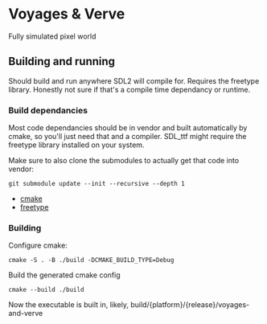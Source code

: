 # Voyages & Verve

Fully simulated pixel world

## Building and running

Should build and run anywhere SDL2 will compile for. Requires the freetype library.
Honestly not sure if that's a compile time dependancy or runtime.

### Build dependancies

Most code dependancies should be in vendor and built automatically by cmake,
so you'll just need that and a compiler. SDL_ttf might require the
freetype library installed on your system.

Make sure to also clone the submodules to actually get that code into vendor:

`git submodule update --init --recursive --depth 1`

- [cmake](https://cmake.org/download/)
- [freetype](https://freetype.org/)

### Building

Configure cmake:

`cmake -S . -B ./build -DCMAKE_BUILD_TYPE=Debug`

Build the generated cmake config

`cmake --build ./build`

Now the executable is built in, likely, build/{platform}/{release}/voyages-and-verve
